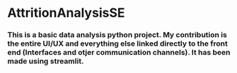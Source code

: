# AttritionAnalysisSE

### This is a basic data analysis python project. My contribution is the entire UI/UX and everything else linked directly to the front end (Interfaces and otjer communication channels). It has been made using streamlit.
